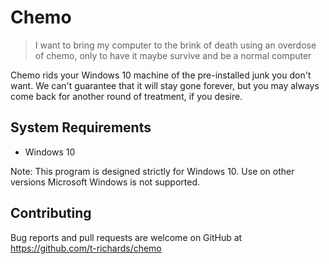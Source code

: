 # Chemo

> I want to bring my computer to the brink of death using an overdose of chemo,
> only to have it maybe survive and be a normal computer

Chemo rids your Windows 10 machine of the pre-installed junk you don't want. We
can't guarantee that it will stay gone forever, but you may always come back for
another round of treatment, if you desire.

## System Requirements

 - Windows 10

Note: This program is designed strictly for Windows 10. Use on other versions
Microsoft Windows is not supported.

## Contributing

Bug reports and pull requests are welcome on GitHub at
https://github.com/t-richards/chemo



